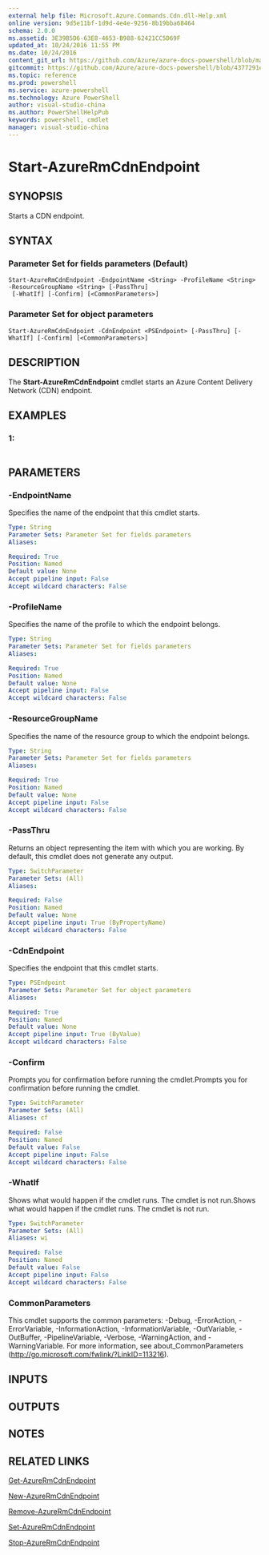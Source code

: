 ```yaml
---
external help file: Microsoft.Azure.Commands.Cdn.dll-Help.xml
online version: 9d5e11bf-1d9d-4e4e-9256-8b19bba68464
schema: 2.0.0
ms.assetid: 3E39B5D6-63E8-4653-B988-62421CC5D69F
updated_at: 10/24/2016 11:55 PM
ms.date: 10/24/2016
content_git_url: https://github.com/Azure/azure-docs-powershell/blob/master/azureps-cmdlets-docs/ResourceManager/AzureRM.Cdn/v2.2.0/Start-AzureRmCdnEndpoint.md
gitcommit: https://github.com/Azure/azure-docs-powershell/blob/4377291ee360e58e2c1c5d644155daf6a0279055/azureps-cmdlets-docs/ResourceManager/AzureRM.Cdn/v2.2.0/Start-AzureRmCdnEndpoint.md
ms.topic: reference
ms.prod: powershell
ms.service: azure-powershell
ms.technology: Azure PowerShell
author: visual-studio-china
ms.author: PowerShellHelpPub
keywords: powershell, cmdlet
manager: visual-studio-china
---
```


# Start-AzureRmCdnEndpoint

## SYNOPSIS
Starts a CDN endpoint.

## SYNTAX

### Parameter Set for fields parameters (Default)
```
Start-AzureRmCdnEndpoint -EndpointName <String> -ProfileName <String> -ResourceGroupName <String> [-PassThru]
 [-WhatIf] [-Confirm] [<CommonParameters>]
```

### Parameter Set for object parameters
```
Start-AzureRmCdnEndpoint -CdnEndpoint <PSEndpoint> [-PassThru] [-WhatIf] [-Confirm] [<CommonParameters>]
```

## DESCRIPTION
The **Start-AzureRmCdnEndpoint** cmdlet starts an Azure Content Delivery Network (CDN) endpoint.

## EXAMPLES

### 1:
```

```

## PARAMETERS

### -EndpointName
Specifies the name of the endpoint that this cmdlet starts.

```yaml
Type: String
Parameter Sets: Parameter Set for fields parameters
Aliases: 

Required: True
Position: Named
Default value: None
Accept pipeline input: False
Accept wildcard characters: False
```

### -ProfileName
Specifies the name of the profile to which the endpoint belongs.

```yaml
Type: String
Parameter Sets: Parameter Set for fields parameters
Aliases: 

Required: True
Position: Named
Default value: None
Accept pipeline input: False
Accept wildcard characters: False
```

### -ResourceGroupName
Specifies the name of the resource group to which the endpoint belongs.

```yaml
Type: String
Parameter Sets: Parameter Set for fields parameters
Aliases: 

Required: True
Position: Named
Default value: None
Accept pipeline input: False
Accept wildcard characters: False
```

### -PassThru
Returns an object representing the item with which you are working.
By default, this cmdlet does not generate any output.

```yaml
Type: SwitchParameter
Parameter Sets: (All)
Aliases: 

Required: False
Position: Named
Default value: None
Accept pipeline input: True (ByPropertyName)
Accept wildcard characters: False
```

### -CdnEndpoint
Specifies the endpoint that this cmdlet starts.

```yaml
Type: PSEndpoint
Parameter Sets: Parameter Set for object parameters
Aliases: 

Required: True
Position: Named
Default value: None
Accept pipeline input: True (ByValue)
Accept wildcard characters: False
```

### -Confirm
Prompts you for confirmation before running the cmdlet.Prompts you for confirmation before running the cmdlet.

```yaml
Type: SwitchParameter
Parameter Sets: (All)
Aliases: cf

Required: False
Position: Named
Default value: False
Accept pipeline input: False
Accept wildcard characters: False
```

### -WhatIf
Shows what would happen if the cmdlet runs.
The cmdlet is not run.Shows what would happen if the cmdlet runs.
The cmdlet is not run.

```yaml
Type: SwitchParameter
Parameter Sets: (All)
Aliases: wi

Required: False
Position: Named
Default value: False
Accept pipeline input: False
Accept wildcard characters: False
```

### CommonParameters
This cmdlet supports the common parameters: -Debug, -ErrorAction, -ErrorVariable, -InformationAction, -InformationVariable, -OutVariable, -OutBuffer, -PipelineVariable, -Verbose, -WarningAction, and -WarningVariable. For more information, see about_CommonParameters (http://go.microsoft.com/fwlink/?LinkID=113216).

## INPUTS

## OUTPUTS

## NOTES

## RELATED LINKS

[Get-AzureRmCdnEndpoint](./Get-AzureRmCdnEndpoint.md)

[New-AzureRmCdnEndpoint](./New-AzureRmCdnEndpoint.md)

[Remove-AzureRmCdnEndpoint](./Remove-AzureRmCdnEndpoint.md)

[Set-AzureRmCdnEndpoint](./Set-AzureRmCdnEndpoint.md)

[Stop-AzureRmCdnEndpoint](./Stop-AzureRmCdnEndpoint.md)


